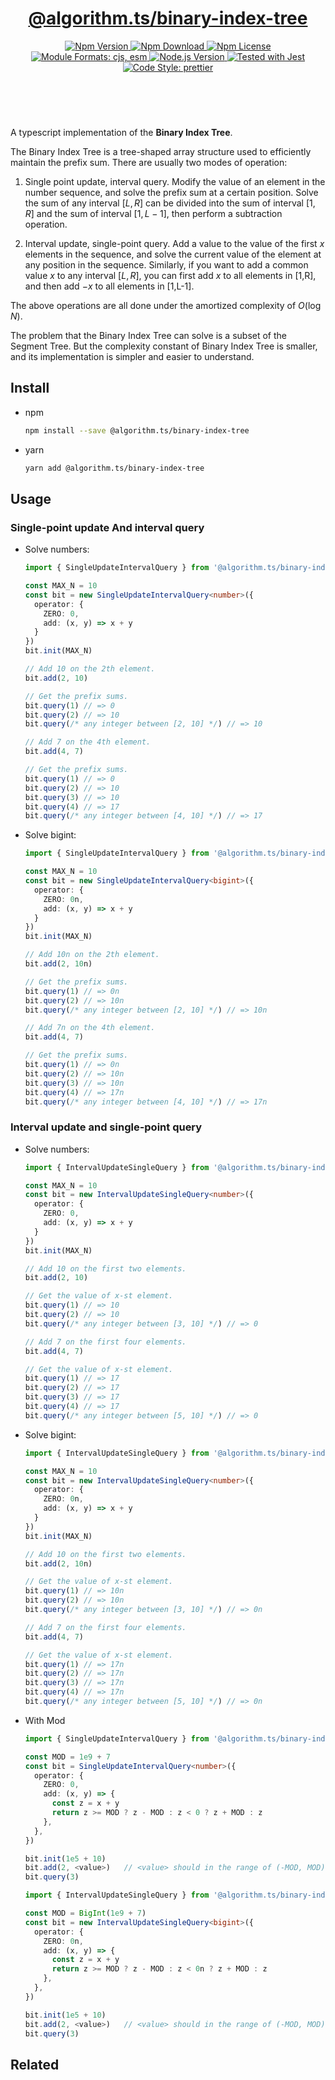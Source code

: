 <header>
  <h1 align="center">
    <a href="https://github.com/guanghechen/algorithm.ts/tree/@algorithm.ts/binary-index-tree@3.1.0/packages/binary-index-tree#readme">@algorithm.ts/binary-index-tree</a>
  </h1>
  <div align="center">
    <a href="https://www.npmjs.com/package/@algorithm.ts/binary-index-tree">
      <img
        alt="Npm Version"
        src="https://img.shields.io/npm/v/@algorithm.ts/binary-index-tree.svg"
      />
    </a>
    <a href="https://www.npmjs.com/package/@algorithm.ts/binary-index-tree">
      <img
        alt="Npm Download"
        src="https://img.shields.io/npm/dm/@algorithm.ts/binary-index-tree.svg"
      />
    </a>
    <a href="https://www.npmjs.com/package/@algorithm.ts/binary-index-tree">
      <img
        alt="Npm License"
        src="https://img.shields.io/npm/l/@algorithm.ts/binary-index-tree.svg"
      />
    </a>
    <a href="#install">
      <img
        alt="Module Formats: cjs, esm"
        src="https://img.shields.io/badge/module_formats-cjs%2C%20esm-green.svg"
      />
    </a>
    <a href="https://github.com/nodejs/node">
      <img
        alt="Node.js Version"
        src="https://img.shields.io/node/v/@algorithm.ts/binary-index-tree"
      />
    </a>
    <a href="https://github.com/facebook/jest">
      <img
        alt="Tested with Jest"
        src="https://img.shields.io/badge/tested_with-jest-9c465e.svg"
      />
    </a>
    <a href="https://github.com/prettier/prettier">
      <img
        alt="Code Style: prettier"
        src="https://img.shields.io/badge/code_style-prettier-ff69b4.svg?style=flat-square"
      />
    </a>
  </div>
</header>
<br/>


A typescript implementation of the **Binary Index Tree**.

The Binary Index Tree is a tree-shaped array structure used to efficiently maintain the prefix sum.
There are usually two modes of operation:

1. Single point update, interval query. Modify the value of an element in the number sequence, and
   solve the prefix sum at a certain position. Solve the sum of any interval $[L, R]$ can be divided
   into the sum of interval $[1,R]$ and the sum of interval $[1, L-1]$, then perform a subtraction
   operation.

2. Interval update, single-point query. Add a value to the value of the first $x$ elements in the
   sequence, and solve the current value of the element at any position in the sequence. Similarly,
   if you want to add a common value $x$ to any interval $[L, R]$, you can first add $x$ to all
   elements in [1,R], and then add $-x$ to all elements in [1,L-1]. 

The above operations are all done under the amortized complexity of $O(\log N)$.

The problem that the Binary Index Tree can solve is a subset of the Segment Tree. But the complexity
constant of Binary Index Tree is smaller, and its implementation is simpler and easier to understand.


## Install

* npm

  ```bash
  npm install --save @algorithm.ts/binary-index-tree
  ```

* yarn

  ```bash
  yarn add @algorithm.ts/binary-index-tree
  ```


## Usage

### Single-point update And interval query

* Solve numbers:

  ```typescript {3}
  import { SingleUpdateIntervalQuery } from '@algorithm.ts/binary-index-tree'

  const MAX_N = 10
  const bit = new SingleUpdateIntervalQuery<number>({ 
    operator: {
      ZERO: 0,
      add: (x, y) => x + y
    }
  })
  bit.init(MAX_N)

  // Add 10 on the 2th element.
  bit.add(2, 10)

  // Get the prefix sums.
  bit.query(1) // => 0
  bit.query(2) // => 10
  bit.query(/* any integer between [2, 10] */) // => 10

  // Add 7 on the 4th element.
  bit.add(4, 7)

  // Get the prefix sums.
  bit.query(1) // => 0
  bit.query(2) // => 10
  bit.query(3) // => 10
  bit.query(4) // => 17
  bit.query(/* any integer between [4, 10] */) // => 17
  ```

* Solve bigint:

  ```typescript {6}
  import { SingleUpdateIntervalQuery } from '@algorithm.ts/binary-index-tree'

  const MAX_N = 10
  const bit = new SingleUpdateIntervalQuery<bigint>({
    operator: {
      ZERO: 0n,
      add: (x, y) => x + y
    }
  })
  bit.init(MAX_N)

  // Add 10n on the 2th element.
  bit.add(2, 10n)

  // Get the prefix sums.
  bit.query(1) // => 0n
  bit.query(2) // => 10n
  bit.query(/* any integer between [2, 10] */) // => 10n

  // Add 7n on the 4th element.
  bit.add(4, 7)

  // Get the prefix sums.
  bit.query(1) // => 0n
  bit.query(2) // => 10n
  bit.query(3) // => 10n
  bit.query(4) // => 17n
  bit.query(/* any integer between [4, 10] */) // => 17n
  ```

### Interval update and single-point query

* Solve numbers:

  ```typescript {3}
  import { IntervalUpdateSingleQuery } from '@algorithm.ts/binary-index-tree'

  const MAX_N = 10
  const bit = new IntervalUpdateSingleQuery<number>({
    operator: {
      ZERO: 0,
      add: (x, y) => x + y
    }
  })
  bit.init(MAX_N)

  // Add 10 on the first two elements.
  bit.add(2, 10)

  // Get the value of x-st element.
  bit.query(1) // => 10
  bit.query(2) // => 10
  bit.query(/* any integer between [3, 10] */) // => 0

  // Add 7 on the first four elements.
  bit.add(4, 7)

  // Get the value of x-st element.
  bit.query(1) // => 17
  bit.query(2) // => 17
  bit.query(3) // => 17
  bit.query(4) // => 17
  bit.query(/* any integer between [5, 10] */) // => 0
  ```

* Solve bigint:

  ```typescript {6}
  import { IntervalUpdateSingleQuery } from '@algorithm.ts/binary-index-tree'

  const MAX_N = 10
  const bit = new IntervalUpdateSingleQuery<number>({
    operator: {
      ZERO: 0n,
      add: (x, y) => x + y
    }
  })
  bit.init(MAX_N)

  // Add 10 on the first two elements.
  bit.add(2, 10n)

  // Get the value of x-st element.
  bit.query(1) // => 10n
  bit.query(2) // => 10n
  bit.query(/* any integer between [3, 10] */) // => 0n

  // Add 7 on the first four elements.
  bit.add(4, 7)

  // Get the value of x-st element.
  bit.query(1) // => 17n
  bit.query(2) // => 17n
  bit.query(3) // => 17n
  bit.query(4) // => 17n
  bit.query(/* any integer between [5, 10] */) // => 0n
  ```

* With Mod

  ```typescript
  import { SingleUpdateIntervalQuery } from '@algorithm.ts/binary-index-tree'

  const MOD = 1e9 + 7
  const bit = SingleUpdateIntervalQuery<number>({
    operator: {
      ZERO: 0,
      add: (x, y) => {
        const z = x + y
        return z >= MOD ? z - MOD : z < 0 ? z + MOD : z
      },
    },
  })

  bit.init(1e5 + 10)
  bit.add(2, <value>)   // <value> should in the range of (-MOD, MOD)
  bit.query(3)
  ```

  ```typescript
  import { IntervalUpdateSingleQuery } from '@algorithm.ts/binary-index-tree'

  const MOD = BigInt(1e9 + 7)
  const bit = new IntervalUpdateSingleQuery<bigint>({
    operator: {
      ZERO: 0n,
      add: (x, y) => {
        const z = x + y
        return z >= MOD ? z - MOD : z < 0n ? z + MOD : z
      },
    }, 
  })
  
  bit.init(1e5 + 10)
  bit.add(2, <value>)   // <value> should in the range of (-MOD, MOD)
  bit.query(3)
  ```


## Related


[homepage]: https://github.com/guanghechen/algorithm.ts/tree/@algorithm.ts/binary-index-tree@3.1.0/packages/binary-index-tree#readme
[binary-index-tree]: https://me.guanghechen.com/post/algorithm/shuffle/#heading-binary-index-tree